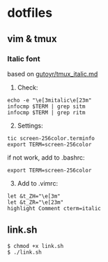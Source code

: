 # dotfiles

## vim & tmux
### Italic font
based on [gutoyr/tmux_italic.md](https://gist.github.com/gutoyr/4192af1aced7a1b555df06bd3781a722)

1. Check:
```
echo -e "\e[3mitalic\e[23m"
infocmp $TERM | grep sitm
infocmp $TERM | grep ritm
```

2. Settings:
```
tic screen-256color.terminfo
export TERM=screen-256color
```

if not work, add to .bashrc:
```
export TERM=screen-256color
```

3. Add to .vimrc:
```
let &t_ZH="\e[3m"
let &t_ZR="\e[23m"
highlight Comment cterm=italic
```

## link.sh

    $ chmod +x link.sh
    $ ./link.sh


